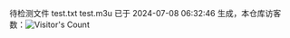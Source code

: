 待检测文件 test.txt test.m3u 已于 2024-07-08 06:32:46 生成，本仓库访客数：![Visitor's Count](https://profile-counter.glitch.me/pxiptv_TV/count.svg)
